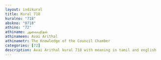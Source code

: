 ```yaml
---
layout: indikural
title: Kural 718
kuralno: "718"
abskno: "0718"
athino: "72"
athiname: அவையறிதல்
athinameen: Avai Arithal
athinametr: The Knowledge of the Council Chamber
categories: [72]
description: Avai Arithal kural 718 with meaning in tamil and english 
---
```


